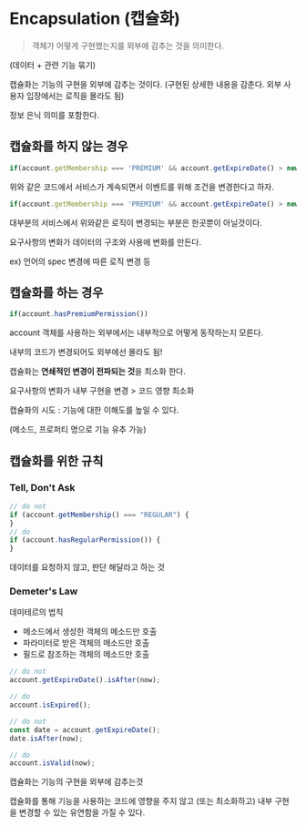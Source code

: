 # Encapsulation (캡슐화)

> 객체가 어떻게 구현했는지를 외부에 감추는 것을 의미한다.

(데이터 + 관련 기능 묶기)

캡슐화는 기능의 구현을 외부에 감추는 것이다. (구현된 상세한 내용을 감춘다. 외부 사용자 입장에서는 로직을 몰라도 됨)

정보 은닉 의미를 포함한다.

## 캡슐화를 하지 않는 경우

```javascript
if(account.getMembership === 'PREMIUM' && account.getExpireDate() > new Date())
```

위와 같은 코드에서 서비스가 계속되면서 이벤트를 위해 조건을 변경한다고 하자.

```javascript
if(account.getMembership === 'PREMIUM' && account.getExpireDate() > new Date() - 20 && account.getEnterDate() < new Date() - FIVE_YEAR && /* ... */ )
```

대부분의 서비스에서 위와같은 로직이 변경되는 부분은 한곳뿐이 아닐것이다.

요구사항의 변화가 데이터의 구조와 사용에 변화를 만든다.

ex) 언어의 spec 변경에 따른 로직 변경 등

## 캡슐화를 하는 경우

```javascript
if(account.hasPremiumPermission())
```

account 객체를 사용하는 외부에서는 내부적으로 어떻게 동작하는지 모른다.

내부의 코드가 변경되어도 외부에선 몰라도 됨!

캡슐화는 **연쇄적인 변경이 전파되는 것**을 최소화 한다.

요구사항의 변화가 내부 구현을 변경 > 코드 영향 최소화

캡슐화의 시도 : 기능에 대한 이해도를 높일 수 있다.

(메소드, 프로퍼티 명으로 기능 유추 가능)

## 캡슐화를 위한 규칙

### Tell, Don't Ask

```javascript
// do not
if (account.getMembership() === "REGULAR") {
}
// do
if (account.hasRegularPermission()) {
}
```

데이터를 요청하지 않고, 판단 해달라고 하는 것

### Demeter's Law

데미테르의 법칙

- 메소드에서 생성한 객체의 메소드만 호출
- 파라미터로 받은 객체의 메소드만 호출
- 필드로 참조하는 객체의 메소드만 호출

```javascript
// do not
account.getExpireDate().isAfter(now);

// do
account.isExpired();
```

```javascript
// do not
const date = account.getExpireDate();
date.isAfter(now);

// do
account.isValid(now);
```

캡슐화는 기능의 구현을 외부에 감추는것

캡슐화를 통해 기능을 사용하는 코드에 영향을 주지 않고 (또는 최소화하고) 내부 구현을 변경할 수 있는 유연함을 가질 수 있다.
